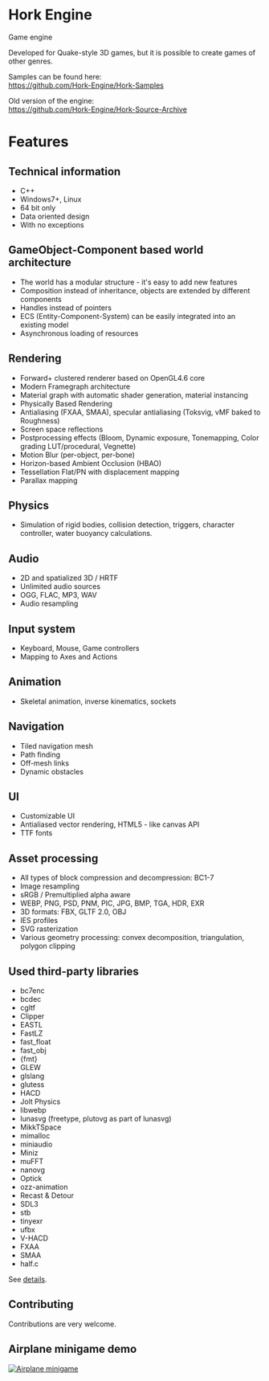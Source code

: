 # Hork Engine

Game engine

Developed for Quake-style 3D games, but it is possible to create games of other genres.

Samples can be found here:\
https://github.com/Hork-Engine/Hork-Samples

Old version of the engine:\
https://github.com/Hork-Engine/Hork-Source-Archive

# Features

## Technical information
* C++  
* Windows7+, Linux  
* 64 bit only
* Data oriented design
* With no exceptions

## GameObject-Component based world architecture
* The world has a modular structure - it's easy to add new features
* Composition instead of inheritance, objects are extended by different components
* Handles instead of pointers
* ECS (Entity-Component-System) can be easily integrated into an existing model
* Asynchronous loading of resources

## Rendering
* Forward+ clustered renderer based on OpenGL4.6 core
* Modern Framegraph architecture
* Material graph with automatic shader generation, material instancing
* Physically Based Rendering
* Antialiasing (FXAA, SMAA), specular antialiasing (Toksvig, vMF baked to Roughness)
* Screen space reflections
* Postprocessing effects (Bloom, Dynamic exposure, Tonemapping, Color grading LUT/procedural, Vegnette)
* Motion Blur (per-object, per-bone)
* Horizon-based Ambient Occlusion (HBAO)
* Tessellation Flat/PN with displacement mapping
* Parallax mapping

## Physics
* Simulation of rigid bodies, collision detection, triggers, character controller, water buoyancy calculations.

## Audio
* 2D and spatialized 3D / HRTF
* Unlimited audio sources
* OGG, FLAC, MP3, WAV
* Audio resampling

## Input system
* Keyboard, Mouse, Game controllers
* Mapping to Axes and Actions
   
## Animation
* Skeletal animation, inverse kinematics, sockets

## Navigation
* Tiled navigation mesh
* Path finding
* Off-mesh links
* Dynamic obstacles

## UI
* Customizable UI
* Antialiased vector rendering, HTML5 - like canvas API
* TTF fonts

## Asset processing
* All types of block compression and decompression: BC1-7
* Image resampling
* sRGB / Premultiplied alpha aware
* WEBP, PNG, PSD, PNM, PIC, JPG, BMP, TGA, HDR, EXR
* 3D formats: FBX, GLTF 2.0, OBJ
* IES profiles
* SVG rasterization
* Various geometry processing: convex decomposition, triangulation, polygon clipping
   
## Used third-party libraries
* bc7enc
* bcdec
* cgltf
* Clipper
* EASTL
* FastLZ
* fast_float
* fast_obj
* {fmt}
* GLEW
* glslang
* glutess
* HACD
* Jolt Physics
* libwebp
* lunasvg (freetype, plutovg as part of lunasvg)
* MikkTSpace
* mimalloc
* miniaudio
* Miniz
* muFFT
* nanovg
* Optick
* ozz-animation
* Recast & Detour
* SDL3
* stb
* tinyexr
* ufbx
* V-HACD
* FXAA
* SMAA
* half.c

See [details](ThirdParty.md).


## Contributing
Contributions are very welcome.


## Airplane minigame demo
[![Airplane minigame](http://img.youtube.com/vi/T9h7byyu_eQ/0.jpg)](https://youtu.be/T9h7byyu_eQ "Airplane minigame")
